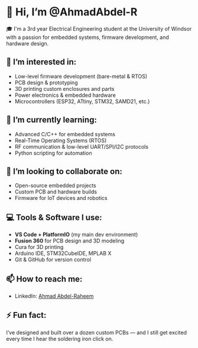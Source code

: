 # 👋 Hi, I’m @AhmadAbdel-R

🎓 I'm a 3rd year Electrical Engineering student at the University of Windsor with a passion for embedded systems, firmware development, and hardware design.

## 👀 I’m interested in:
- Low-level firmware development (bare-metal & RTOS)
- PCB design & prototyping
- 3D printing custom enclosures and parts
- Power electronics & embedded hardware
- Microcontrollers (ESP32, ATtiny, STM32, SAMD21, etc.)

## 🌱 I’m currently learning:
- Advanced C/C++ for embedded systems
- Real-Time Operating Systems (RTOS)
- RF communication & low-level UART/SPI/I2C protocols
- Python scripting for automation

## 💞️ I’m looking to collaborate on:
- Open-source embedded projects
- Custom PCB and hardware builds
- Firmware for IoT devices and robotics

## 💻 Tools & Software I use:
- **VS Code + PlatformIO** (my main dev environment)
- **Fusion 360** for PCB design and 3D modeling
- Cura for 3D printing
- Arduino IDE, STM32CubeIDE, MPLAB X
- Git & GitHub for version control

## 📫 How to reach me:
- LinkedIn: [Ahmad Abdel-Raheem](https://www.linkedin.com/in/ahmad-abdel-raheem)


## ⚡ Fun fact:
I’ve designed and built over a dozen custom PCBs — and I still get excited every time I hear the soldering iron click on.

<!---
AhmadAbdel-R/AhmadAbdel-R is a ✨ special ✨ repository because its `README.md` (this file) appears on your GitHub profile.
You can click the Preview link to take a look at your changes.
--->
